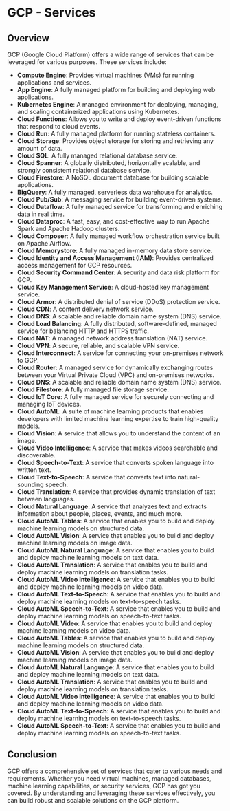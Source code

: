 # GCP - Services

## Overview

GCP (Google Cloud Platform) offers a wide range of services that can be leveraged for various purposes. These services include:

- **Compute Engine**: Provides virtual machines (VMs) for running applications and services.
- **App Engine**: A fully managed platform for building and deploying web applications.
- **Kubernetes Engine**: A managed environment for deploying, managing, and scaling containerized applications using Kubernetes.
- **Cloud Functions**: Allows you to write and deploy event-driven functions that respond to cloud events.
- **Cloud Run**: A fully managed platform for running stateless containers.
- **Cloud Storage**: Provides object storage for storing and retrieving any amount of data.
- **Cloud SQL**: A fully managed relational database service.
- **Cloud Spanner**: A globally distributed, horizontally scalable, and strongly consistent relational database service.
- **Cloud Firestore**: A NoSQL document database for building scalable applications.
- **BigQuery**: A fully managed, serverless data warehouse for analytics.
- **Cloud Pub/Sub**: A messaging service for building event-driven systems.
- **Cloud Dataflow**: A fully managed service for transforming and enriching data in real time.
- **Cloud Dataproc**: A fast, easy, and cost-effective way to run Apache Spark and Apache Hadoop clusters.
- **Cloud Composer**: A fully managed workflow orchestration service built on Apache Airflow.
- **Cloud Memorystore**: A fully managed in-memory data store service.
- **Cloud Identity and Access Management (IAM)**: Provides centralized access management for GCP resources.
- **Cloud Security Command Center**: A security and data risk platform for GCP.
- **Cloud Key Management Service**: A cloud-hosted key management service.
- **Cloud Armor**: A distributed denial of service (DDoS) protection service.
- **Cloud CDN**: A content delivery network service.
- **Cloud DNS**: A scalable and reliable domain name system (DNS) service.
- **Cloud Load Balancing**: A fully distributed, software-defined, managed service for balancing HTTP and HTTPS traffic.
- **Cloud NAT**: A managed network address translation (NAT) service.
- **Cloud VPN**: A secure, reliable, and scalable VPN service.
- **Cloud Interconnect**: A service for connecting your on-premises network to GCP.
- **Cloud Router**: A managed service for dynamically exchanging routes between your Virtual Private Cloud (VPC) and on-premises networks.
- **Cloud DNS**: A scalable and reliable domain name system (DNS) service.
- **Cloud Filestore**: A fully managed file storage service.
- **Cloud IoT Core**: A fully managed service for securely connecting and managing IoT devices.
- **Cloud AutoML**: A suite of machine learning products that enables developers with limited machine learning expertise to train high-quality models.
- **Cloud Vision**: A service that allows you to understand the content of an image.
- **Cloud Video Intelligence**: A service that makes videos searchable and discoverable.
- **Cloud Speech-to-Text**: A service that converts spoken language into written text.
- **Cloud Text-to-Speech**: A service that converts text into natural-sounding speech.
- **Cloud Translation**: A service that provides dynamic translation of text between languages.
- **Cloud Natural Language**: A service that analyzes text and extracts information about people, places, events, and much more.
- **Cloud AutoML Tables**: A service that enables you to build and deploy machine learning models on structured data.
- **Cloud AutoML Vision**: A service that enables you to build and deploy machine learning models on image data.
- **Cloud AutoML Natural Language**: A service that enables you to build and deploy machine learning models on text data.
- **Cloud AutoML Translation**: A service that enables you to build and deploy machine learning models on translation tasks.
- **Cloud AutoML Video Intelligence**: A service that enables you to build and deploy machine learning models on video data.
- **Cloud AutoML Text-to-Speech**: A service that enables you to build and deploy machine learning models on text-to-speech tasks.
- **Cloud AutoML Speech-to-Text**: A service that enables you to build and deploy machine learning models on speech-to-text tasks.
- **Cloud AutoML Video**: A service that enables you to build and deploy machine learning models on video data.
- **Cloud AutoML Tables**: A service that enables you to build and deploy machine learning models on structured data.
- **Cloud AutoML Vision**: A service that enables you to build and deploy machine learning models on image data.
- **Cloud AutoML Natural Language**: A service that enables you to build and deploy machine learning models on text data.
- **Cloud AutoML Translation**: A service that enables you to build and deploy machine learning models on translation tasks.
- **Cloud AutoML Video Intelligence**: A service that enables you to build and deploy machine learning models on video data.
- **Cloud AutoML Text-to-Speech**: A service that enables you to build and deploy machine learning models on text-to-speech tasks.
- **Cloud AutoML Speech-to-Text**: A service that enables you to build and deploy machine learning models on speech-to-text tasks.

## Conclusion

GCP offers a comprehensive set of services that cater to various needs and requirements. Whether you need virtual machines, managed databases, machine learning capabilities, or security services, GCP has got you covered. By understanding and leveraging these services effectively, you can build robust and scalable solutions on the GCP platform.
